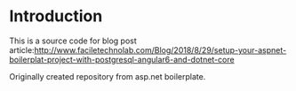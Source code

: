 # Introduction

This is a source code for blog post article:http://www.faciletechnolab.com/Blog/2018/8/29/setup-your-aspnet-boilerplat-project-with-postgresql-angular6-and-dotnet-core


Originally created repository from asp.net boilerplate.
